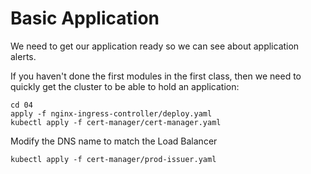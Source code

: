 # Basic Application

We need to get our application ready so we can see about application alerts. 

If you haven't done the first modules in the first class, then we need to quickly get the cluster to be able to hold an application: 

```
cd 04
apply -f nginx-ingress-controller/deploy.yaml
kubectl apply -f cert-manager/cert-manager.yaml
```

Modify the DNS name to match the Load Balancer

```
kubectl apply -f cert-manager/prod-issuer.yaml
```
